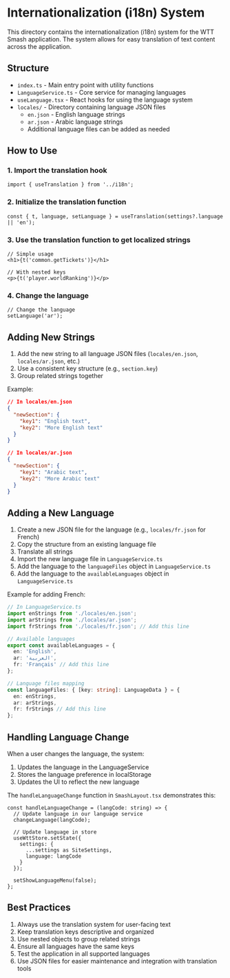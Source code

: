# Internationalization (i18n) System

This directory contains the internationalization (i18n) system for the WTT Smash application. The system allows for easy translation of text content across the application.

## Structure

- `index.ts` - Main entry point with utility functions
- `LanguageService.ts` - Core service for managing languages
- `useLanguage.tsx` - React hooks for using the language system
- `locales/` - Directory containing language JSON files
  - `en.json` - English language strings
  - `ar.json` - Arabic language strings
  - Additional language files can be added as needed

## How to Use

### 1. Import the translation hook

```tsx
import { useTranslation } from '../i18n';
```

### 2. Initialize the translation function

```tsx
const { t, language, setLanguage } = useTranslation(settings?.language || 'en');
```

### 3. Use the translation function to get localized strings

```tsx
// Simple usage
<h1>{t('common.getTickets')}</h1>

// With nested keys
<p>{t('player.worldRanking')}</p>
```

### 4. Change the language

```tsx
// Change the language
setLanguage('ar');
```

## Adding New Strings

1. Add the new string to all language JSON files (`locales/en.json`, `locales/ar.json`, etc.)
2. Use a consistent key structure (e.g., `section.key`)
3. Group related strings together

Example:
```json
// In locales/en.json
{
  "newSection": {
    "key1": "English text",
    "key2": "More English text"
  }
}

// In locales/ar.json
{
  "newSection": {
    "key1": "Arabic text",
    "key2": "More Arabic text"
  }
}
```

## Adding a New Language

1. Create a new JSON file for the language (e.g., `locales/fr.json` for French)
2. Copy the structure from an existing language file
3. Translate all strings
4. Import the new language file in `LanguageService.ts`
5. Add the language to the `languageFiles` object in `LanguageService.ts`
6. Add the language to the `availableLanguages` object in `LanguageService.ts`

Example for adding French:
```ts
// In LanguageService.ts
import enStrings from './locales/en.json';
import arStrings from './locales/ar.json';
import frStrings from './locales/fr.json'; // Add this line

// Available languages
export const availableLanguages = {
  en: 'English',
  ar: 'العربية',
  fr: 'Français' // Add this line
};

// Language files mapping
const languageFiles: { [key: string]: LanguageData } = {
  en: enStrings,
  ar: arStrings,
  fr: frStrings // Add this line
};
```

## Handling Language Change

When a user changes the language, the system:

1. Updates the language in the LanguageService
2. Stores the language preference in localStorage
3. Updates the UI to reflect the new language

The `handleLanguageChange` function in `SmashLayout.tsx` demonstrates this:

```tsx
const handleLanguageChange = (langCode: string) => {
  // Update language in our language service
  changeLanguage(langCode);
  
  // Update language in store
  useWttStore.setState({
    settings: {
      ...settings as SiteSettings,
      language: langCode
    }
  });
  
  setShowLanguageMenu(false);
};
```

## Best Practices

1. Always use the translation system for user-facing text
2. Keep translation keys descriptive and organized
3. Use nested objects to group related strings
4. Ensure all languages have the same keys
5. Test the application in all supported languages
6. Use JSON files for easier maintenance and integration with translation tools
